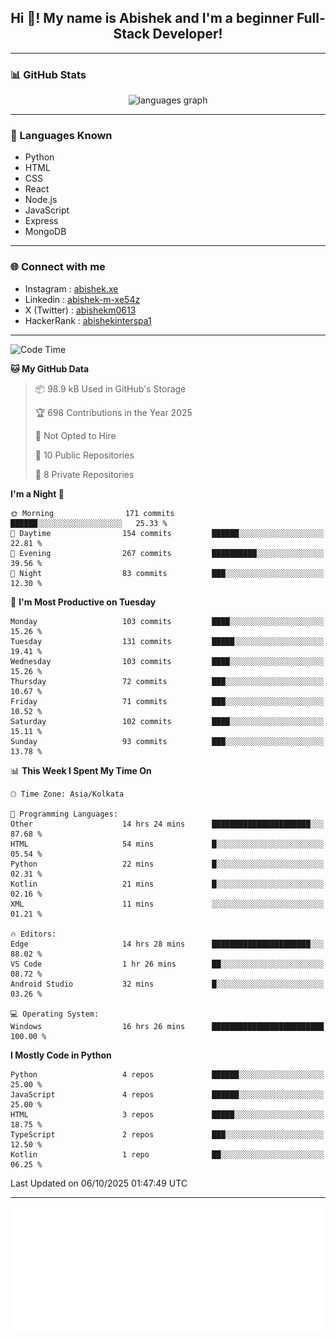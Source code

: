 <h2 align="center">Hi 👋! My name is <b>Abishek</b> and I'm a beginner Full-Stack Developer!</h2>

---

### 📊 GitHub Stats

<div align="center">
  <img src="https://github-readme-stats.vercel.app/api/top-langs/?username=Abishek-Web-Co&theme=react&show_icons=true&hide_border=true&layout=compact" height="150" alt="languages graph" />
</div>

---

### 🧠 Languages Known

- Python  
- HTML  
- CSS  
- React  
- Node.js  
- JavaScript
- Express
- MongoDB

---


### 🌐 Connect with me

- Instagram   : [abishek.xe](https://www.instagram.com/abishek.xe/)
- Linkedin    : [abishek-m-xe54z](https://www.linkedin.com/in/abishek-m-xe54z/)
- X (Twitter) : [abishekm0613](https://x.com/abishekm0613)
- HackerRank  : [abishekinterspa1](https://www.hackerrank.com/profile/abishekinterspa1)

---

<!--START_SECTION:waka-->
![Code Time](http://img.shields.io/badge/Code%20Time-264%20hrs%2057%20mins-blue)

**🐱 My GitHub Data** 

> 📦 98.9 kB Used in GitHub's Storage 
 > 
> 🏆 698 Contributions in the Year 2025
 > 
> 🚫 Not Opted to Hire
 > 
> 📜 10 Public Repositories 
 > 
> 🔑 8 Private Repositories 
 > 
**I'm a Night 🦉** 

```text
🌞 Morning                171 commits         ██████░░░░░░░░░░░░░░░░░░░   25.33 % 
🌆 Daytime                154 commits         ██████░░░░░░░░░░░░░░░░░░░   22.81 % 
🌃 Evening                267 commits         ██████████░░░░░░░░░░░░░░░   39.56 % 
🌙 Night                  83 commits          ███░░░░░░░░░░░░░░░░░░░░░░   12.30 % 
```
📅 **I'm Most Productive on Tuesday** 

```text
Monday                   103 commits         ████░░░░░░░░░░░░░░░░░░░░░   15.26 % 
Tuesday                  131 commits         █████░░░░░░░░░░░░░░░░░░░░   19.41 % 
Wednesday                103 commits         ████░░░░░░░░░░░░░░░░░░░░░   15.26 % 
Thursday                 72 commits          ███░░░░░░░░░░░░░░░░░░░░░░   10.67 % 
Friday                   71 commits          ███░░░░░░░░░░░░░░░░░░░░░░   10.52 % 
Saturday                 102 commits         ████░░░░░░░░░░░░░░░░░░░░░   15.11 % 
Sunday                   93 commits          ███░░░░░░░░░░░░░░░░░░░░░░   13.78 % 
```


📊 **This Week I Spent My Time On** 

```text
🕑︎ Time Zone: Asia/Kolkata

💬 Programming Languages: 
Other                    14 hrs 24 mins      ██████████████████████░░░   87.68 % 
HTML                     54 mins             █░░░░░░░░░░░░░░░░░░░░░░░░   05.54 % 
Python                   22 mins             █░░░░░░░░░░░░░░░░░░░░░░░░   02.31 % 
Kotlin                   21 mins             █░░░░░░░░░░░░░░░░░░░░░░░░   02.16 % 
XML                      11 mins             ░░░░░░░░░░░░░░░░░░░░░░░░░   01.21 % 

🔥 Editors: 
Edge                     14 hrs 28 mins      ██████████████████████░░░   88.02 % 
VS Code                  1 hr 26 mins        ██░░░░░░░░░░░░░░░░░░░░░░░   08.72 % 
Android Studio           32 mins             █░░░░░░░░░░░░░░░░░░░░░░░░   03.26 % 

💻 Operating System: 
Windows                  16 hrs 26 mins      █████████████████████████   100.00 % 
```

**I Mostly Code in Python** 

```text
Python                   4 repos             ██████░░░░░░░░░░░░░░░░░░░   25.00 % 
JavaScript               4 repos             ██████░░░░░░░░░░░░░░░░░░░   25.00 % 
HTML                     3 repos             █████░░░░░░░░░░░░░░░░░░░░   18.75 % 
TypeScript               2 repos             ███░░░░░░░░░░░░░░░░░░░░░░   12.50 % 
Kotlin                   1 repo              ██░░░░░░░░░░░░░░░░░░░░░░░   06.25 % 
```




 Last Updated on 06/10/2025 01:47:49 UTC
<!--END_SECTION:waka-->

---

<div align="center">
  <a href="https://abish-file.web.app/" target="_blank" rel="noopener noreferrer"><img height="200" src="pic.png" alt="Profile Picture" /></a>
</div>

